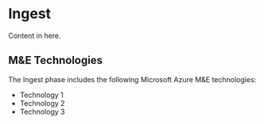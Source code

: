 # Ingest

Content in here.

## M&E Technologies

The Ingest phase includes the following Microsoft Azure M&E technologies:

- Technology 1
- Technology 2
- Technology 3
